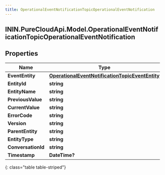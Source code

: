 ```yaml
---
title: OperationalEventNotificationTopicOperationalEventNotification
---
```

## ININ.PureCloudApi.Model.OperationalEventNotificationTopicOperationalEventNotification

## Properties

|Name | Type | Description | Notes|
|------------ | ------------- | ------------- | -------------|
| **EventEntity** | [**OperationalEventNotificationTopicEventEntity**](OperationalEventNotificationTopicEventEntity.html) |  | [optional] |
| **EntityId** | **string** |  | [optional] |
| **EntityName** | **string** |  | [optional] |
| **PreviousValue** | **string** |  | [optional] |
| **CurrentValue** | **string** |  | [optional] |
| **ErrorCode** | **string** |  | [optional] |
| **Version** | **string** |  | [optional] |
| **ParentEntity** | **string** |  | [optional] |
| **EntityType** | **string** |  | [optional] |
| **ConversationId** | **string** |  | [optional] |
| **Timestamp** | **DateTime?** |  | [optional] |
{: class="table table-striped"}


